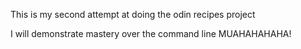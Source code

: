 This is my second attempt at doing the odin recipes project 

I will demonstrate mastery over the command line MUAHAHAHAHA!